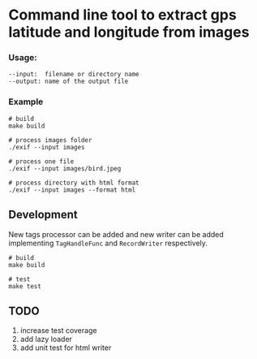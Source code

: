 # Command line tool to extract gps latitude and longitude from images

### Usage:
```
--input:  filename or directory name 
--output: name of the output file
```

### Example
```shell
# build
make build

# process images folder
./exif --input images

# process one file
./exif --input images/bird.jpeg

# process directory with html format
./exif --input images --format html
```

## Development
New tags processor can be added and new writer can be added implementing `TagHandleFunc` and  `RecordWriter` respectively.  

```shell
# build
make build

# test
make test
```

## TODO
1. increase test coverage
2. add lazy loader
3. add unit test for html writer
